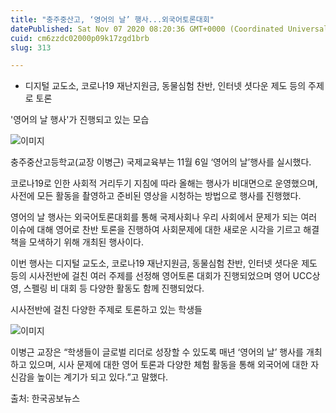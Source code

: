 ```yaml
---
title: "충주중산고, ‘영어의 날’ 행사...외국어토론대회"
datePublished: Sat Nov 07 2020 08:20:36 GMT+0000 (Coordinated Universal Time)
cuid: cm6zzdc02000p09k17zgd1brb
slug: 313

---
```



- 디지털 교도소, 코로나19 재난지원금, 동물심험 찬반, 인터넷 셧다운 제도 등의 주제로 토론

'영어의 날 행사'가 진행되고 있는 모습

![이미지](https://cdn.hashnode.com/res/hashnode/image/upload/v1739248025904/87de96cf-1ec7-4554-8041-110098123166.jpeg)

충주중산고등학교(교장 이병근) 국제교육부는 11월 6일 ‘영어의 날’행사를 실시했다.

코로나19로 인한 사회적 거리두기 지침에 따라 올해는 행사가 비대면으로 운영했으며, 사전에 모든 활동을 촬영하고 준비된 영상을 시청하는 방법으로 행사를 진행했다.

영어의 날 행사는 외국어토론대회를 통해 국제사회나 우리 사회에서 문제가 되는 여러 이슈에 대해 영어로 찬반 토론을 진행하여 사회문제에 대한 새로운 시각을 기르고 해결책을 모색하기 위해 개최된 행사이다.

이번 행사는 디지털 교도소, 코로나19 재난지원금, 동물심험 찬반, 인터넷 셧다운 제도 등의 시사전반에 걸친 여러 주제를 선정해 영어토론 대회가 진행되었으며 영어 UCC상영, 스펠링 비 대회 등 다양한 활동도 함께 진행되었다.

시사전반에 걸친 다양한 주제로 토론하고 있는 학생들

![이미지](https://cdn.hashnode.com/res/hashnode/image/upload/v1739248027520/7cfaa37d-bd4d-4874-98a9-fc97d3d93fd8.jpeg)

이병근 교장은 “학생들이 글로벌 리더로 성장할 수 있도록 매년 ‘영어의 날’ 행사를 개최하고 있으며, 시사 문제에 대한 영어 토론과 다양한 체험 활동을 통해 외국어에 대한 자신감을 높이는 계기가 되고 있다.”고 말했다.

출처: 한국공보뉴스